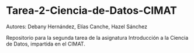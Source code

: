 # Tarea-2-Ciencia-de-Datos-CIMAT

Autores: Debany Hernández, Elías Canche, Hazel Sánchez 

Repositorio para la segunda tarea de la asignatura Introducción a la Ciencia de Datos, impartida en el CIMAT. 


